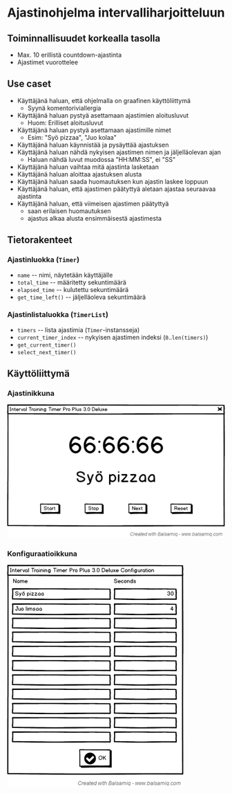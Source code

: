 # Ajastinohjelma intervalliharjoitteluun

## Toiminnallisuudet korkealla tasolla

* Max. 10 erillistä countdown-ajastinta
* Ajastimet vuorottelee

## Use caset

* Käyttäjänä haluan, että ohjelmalla on graafinen käyttöliittymä
  * Syynä komentoriviallergia
* Käyttäjänä haluan pystyä asettamaan ajastimien aloitusluvut
  * Huom: Erilliset aloitusluvut
* Käyttäjänä haluan pystyä asettamaan ajastimille nimet
  * Esim: "Syö pizzaa", "Juo kolaa"
* Käyttäjänä haluan käynnistää ja pysäyttää ajastuksen
* Käyttäjänä haluan nähdä nykyisen ajastimen nimen ja jäljelläolevan ajan
  * Haluan nähdä luvut muodossa "HH:MM:SS", ei "SS"
* Käyttäjänä haluan vaihtaa mitä ajastinta lasketaan
* Käyttäjänä haluan aloittaa ajastuksen alusta
* Käyttäjänä haluan saada huomautuksen kun ajastin laskee loppuun
* Käyttäjänä haluan, että ajastimen päätyttyä aletaan ajastaa
  seuraavaa ajastinta
* Käyttäjänä haluan, että viimeisen ajastimen päätyttyä
  * saan erilaisen huomautuksen
  * ajastus alkaa alusta ensimmäisestä ajastimesta

## Tietorakenteet

### Ajastinluokka (`Timer`)

* `name` -- nimi, näytetään käyttäjälle
* `total_time` -- määritetty sekuntimäärä
* `elapsed_time` -- kulutettu sekuntimäärä
* `get_time_left()` -- jäljelläoleva sekuntimäärä

### Ajastinlistaluokka (`TimerList`)

* `timers` -- lista ajastimia (`Timer`-instansseja)
* `current_timer_index` -- nykyisen ajastimen indeksi (`0`..`len(timers)`)
* `get_current_timer()`
* `select_next_timer()`

## Käyttöliittymä

### Ajastinikkuna

![ui.png](ui.png)

### Konfiguraatioikkuna

![config_ui.png](config_ui.png)


